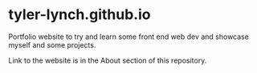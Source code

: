 # tyler-lynch.github.io

Portfolio website to try and learn some front end web dev and showcase myself and some projects.

Link to the website is in the About section of this repository.
